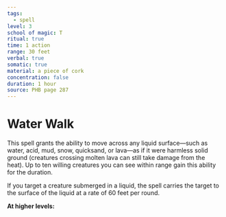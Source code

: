 ```yaml
---
tags:
  - spell
level: 3
school of magic: T
ritual: true
time: 1 action
range: 30 feet
verbal: true
somatic: true
material: a piece of cork
concentration: false
duration: 1 hour
source: PHB page 287
---
```

# Water Walk
This spell grants the ability to move across any liquid surface—such as water, acid, mud, snow, quicksand, or lava—as if it were harmless solid ground (creatures crossing molten lava can still take damage from the heat). Up to ten willing creatures you can see within range gain this ability for the duration.

If you target a creature submerged in a liquid, the spell carries the target to the surface of the liquid at a rate of 60 feet per round.

**At higher levels:** 
